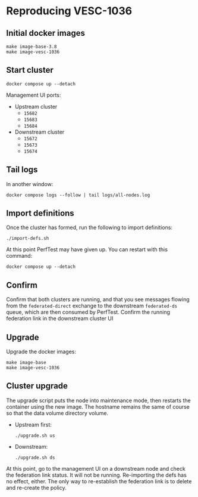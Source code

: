 # Reproducing VESC-1036

## Initial docker images

```
make image-base-3.8
make image-vesc-1036
```

## Start cluster

```
docker compose up --detach
```

Management UI ports:
* Upstream cluster
  * `15682`
  * `15683`
  * `15684`
* Downstream cluster
  * `15672`
  * `15673`
  * `15674`

## Tail logs

In another window:

```
docker compose logs --follow | tail logs/all-nodes.log
```

## Import definitions

Once the cluster has formed, run the following to import definitions:

```
./import-defs.sh
```

At this point PerfTest may have given up. You can restart with this command:

```
docker compose up --detach
```

## Confirm

Confirm that both clusters are running, and that you see messages flowing from
the `federated-direct` exchange to the downstream `federated-ds` queue, which
are then consumed by PerfTest. Confirm the running federation link in the
downstream cluster UI

## Upgrade

Upgrade the docker images:

```
make image-base
make image-vesc-1036
```

## Cluster upgrade

The upgrade script puts the node into maintenance mode, then restarts the
container using the new image. The hostname remains the same of course so that
the data volume directory volume.

* Upstream first:
    ```
    ./upgrade.sh us
    ```
* Downstream:
    ```
    ./upgrade.sh ds
    ```

At this point, go to the management UI on a downstream node and check the
federation link status. It will not be running. Re-importing the defs has no
effect, either. The only way to re-establish the federation link is to delete
and re-create the policy.
